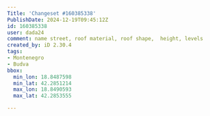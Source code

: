 ```yaml
---
Title: 'Changeset #160385338'
PublishDate: 2024-12-19T09:45:12Z
id: 160385338
user: dada24
comment: name street, roof material, roof shape,  height, levels
created_by: iD 2.30.4
tags:
- Montenegro
- Budva
bbox:
  min_lon: 18.8487598
  min_lat: 42.2851214
  max_lon: 18.8490593
  max_lat: 42.2853555

---
```

